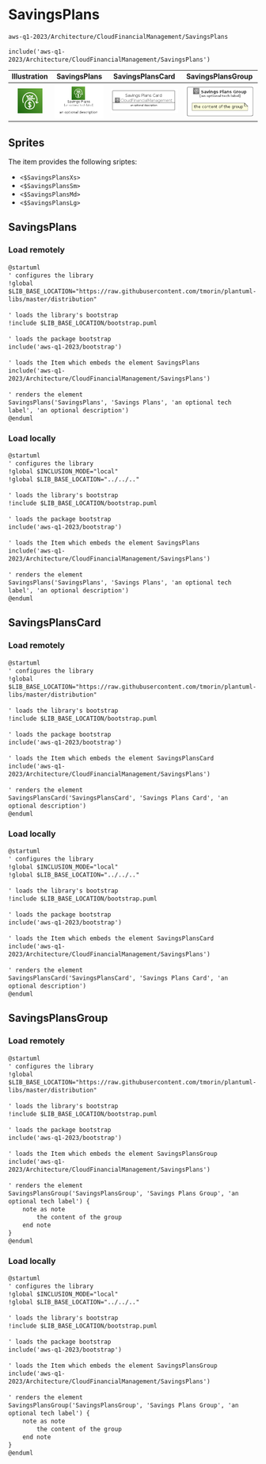 # SavingsPlans


```text
aws-q1-2023/Architecture/CloudFinancialManagement/SavingsPlans
```

```text
include('aws-q1-2023/Architecture/CloudFinancialManagement/SavingsPlans')
```



| Illustration | SavingsPlans | SavingsPlansCard | SavingsPlansGroup |
| :---: | :---: | :---: | :---: |
| ![illustration for Illustration](../../../aws-q1-2023/Architecture/CloudFinancialManagement/SavingsPlans.png) | ![illustration for SavingsPlans](../../../aws-q1-2023/Architecture/CloudFinancialManagement/SavingsPlans.Local.png) | ![illustration for SavingsPlansCard](../../../aws-q1-2023/Architecture/CloudFinancialManagement/SavingsPlansCard.Local.png) | ![illustration for SavingsPlansGroup](../../../aws-q1-2023/Architecture/CloudFinancialManagement/SavingsPlansGroup.Local.png) |



## Sprites
The item provides the following sriptes:

- `<$SavingsPlansXs>`
- `<$SavingsPlansSm>`
- `<$SavingsPlansMd>`
- `<$SavingsPlansLg>`





## SavingsPlans

### Load remotely
```plantuml
@startuml
' configures the library
!global $LIB_BASE_LOCATION="https://raw.githubusercontent.com/tmorin/plantuml-libs/master/distribution"

' loads the library's bootstrap
!include $LIB_BASE_LOCATION/bootstrap.puml

' loads the package bootstrap
include('aws-q1-2023/bootstrap')

' loads the Item which embeds the element SavingsPlans
include('aws-q1-2023/Architecture/CloudFinancialManagement/SavingsPlans')

' renders the element
SavingsPlans('SavingsPlans', 'Savings Plans', 'an optional tech label', 'an optional description')
@enduml
```

### Load locally
```plantuml
@startuml
' configures the library
!global $INCLUSION_MODE="local"
!global $LIB_BASE_LOCATION="../../.."

' loads the library's bootstrap
!include $LIB_BASE_LOCATION/bootstrap.puml

' loads the package bootstrap
include('aws-q1-2023/bootstrap')

' loads the Item which embeds the element SavingsPlans
include('aws-q1-2023/Architecture/CloudFinancialManagement/SavingsPlans')

' renders the element
SavingsPlans('SavingsPlans', 'Savings Plans', 'an optional tech label', 'an optional description')
@enduml
```

## SavingsPlansCard

### Load remotely
```plantuml
@startuml
' configures the library
!global $LIB_BASE_LOCATION="https://raw.githubusercontent.com/tmorin/plantuml-libs/master/distribution"

' loads the library's bootstrap
!include $LIB_BASE_LOCATION/bootstrap.puml

' loads the package bootstrap
include('aws-q1-2023/bootstrap')

' loads the Item which embeds the element SavingsPlansCard
include('aws-q1-2023/Architecture/CloudFinancialManagement/SavingsPlans')

' renders the element
SavingsPlansCard('SavingsPlansCard', 'Savings Plans Card', 'an optional description')
@enduml
```

### Load locally
```plantuml
@startuml
' configures the library
!global $INCLUSION_MODE="local"
!global $LIB_BASE_LOCATION="../../.."

' loads the library's bootstrap
!include $LIB_BASE_LOCATION/bootstrap.puml

' loads the package bootstrap
include('aws-q1-2023/bootstrap')

' loads the Item which embeds the element SavingsPlansCard
include('aws-q1-2023/Architecture/CloudFinancialManagement/SavingsPlans')

' renders the element
SavingsPlansCard('SavingsPlansCard', 'Savings Plans Card', 'an optional description')
@enduml
```

## SavingsPlansGroup

### Load remotely
```plantuml
@startuml
' configures the library
!global $LIB_BASE_LOCATION="https://raw.githubusercontent.com/tmorin/plantuml-libs/master/distribution"

' loads the library's bootstrap
!include $LIB_BASE_LOCATION/bootstrap.puml

' loads the package bootstrap
include('aws-q1-2023/bootstrap')

' loads the Item which embeds the element SavingsPlansGroup
include('aws-q1-2023/Architecture/CloudFinancialManagement/SavingsPlans')

' renders the element
SavingsPlansGroup('SavingsPlansGroup', 'Savings Plans Group', 'an optional tech label') {
    note as note
        the content of the group
    end note
}
@enduml
```

### Load locally
```plantuml
@startuml
' configures the library
!global $INCLUSION_MODE="local"
!global $LIB_BASE_LOCATION="../../.."

' loads the library's bootstrap
!include $LIB_BASE_LOCATION/bootstrap.puml

' loads the package bootstrap
include('aws-q1-2023/bootstrap')

' loads the Item which embeds the element SavingsPlansGroup
include('aws-q1-2023/Architecture/CloudFinancialManagement/SavingsPlans')

' renders the element
SavingsPlansGroup('SavingsPlansGroup', 'Savings Plans Group', 'an optional tech label') {
    note as note
        the content of the group
    end note
}
@enduml
```

